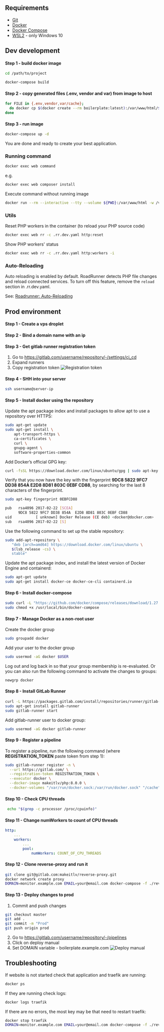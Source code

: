 ## Requirements
* [Git](https://git-scm.com/downloads)
* [Docker](https://docs.docker.com/engine/install/)
* [Docker Compose](https://docs.docker.com/compose/install/)
* [WSL2](https://docs.microsoft.com/en-us/windows/wsl/install-win10) - only Windows 10

## Dev development
#### Step 1 - build docker image
```bash
cd /path/to/project

docker-compose build
```

#### Step 2 - copy generated files (.env, vendor and var) from image to host
```bash
for FILE in {.env,vendor,var/cache};
  do docker cp $(docker create --rm boilerplate:latest):/var/www/html/${FILE} ${PWD}/${FILE}
done
```

#### Step 3 - run image
```bash
docker-compose up -d
```

You are done and ready to create your best application.

### Running command
```bash
docker exec web command
```
e.g.
```bash
docker exec web composer install
```

Execute command without running image
```bash
docker run --rm --interactive --tty --volume ${PWD}:/var/www/html -w /var/www/html boilerplate:latest command
```

### Utils
Reset PHP workers in the container (to reload your PHP source code)
```bash
docker exec web rr -c .rr.dev.yaml http:reset
```
Show PHP workers' status
```bash
docker exec web rr -c .rr.dev.yaml http:workers -i
```

### Auto-Reloading
Auto reloading is enabled by default. RoadRunner detects PHP file changes and reload connected services.
To turn off this feature, remove the `reload` section in .rr.dev.yaml.

See: [Roadrunner: Auto-Reloading](https://roadrunner.dev/docs/beep-beep-reload)

## Prod environment

#### Step 1 - Create a vps droplet

#### Step 2 - Bind a domain name with an ip

#### Step 3 - Get gitlab runner registration token
1. Go to https://gitlab.com/username/repository/-/settings/ci_cd
2. Expand runners
3. Copy registration token
   ![Registration token](screenshots/gitlab-registration-token.png)

#### Step 4 - SHH into your server
```bash
ssh username@server-ip
```

#### Step 5 - Install docker using the repository
Update the apt package index and install packages to allow apt to use a repository over HTTPS:
```bash
sudo apt-get update
sudo apt-get install \
    apt-transport-https \
    ca-certificates \
    curl \
    gnupg-agent \
    software-properties-common
```
Add Docker’s official GPG key:
```bash
curl -fsSL https://download.docker.com/linux/ubuntu/gpg | sudo apt-key add -
```
Verify that you now have the key with the fingerprint **9DC8 5822 9FC7 DD38 854A  E2D8 8D81 803C 0EBF CD88**, by searching for the last 8 characters of the fingerprint.
```bash
sudo apt-key fingerprint 0EBFCD88
```
```bash
pub   rsa4096 2017-02-22 [SCEA]
      9DC8 5822 9FC7 DD38 854A  E2D8 8D81 803C 0EBF CD88
uid           [ unknown] Docker Release (CE deb) <docker@docker.com>
sub   rsa4096 2017-02-22 [S]
```
Use the following command to set up the stable repository:
```bash
sudo add-apt-repository \
   "deb [arch=amd64] https://download.docker.com/linux/ubuntu \
   $(lsb_release -cs) \
   stable"
```
Update the apt package index, and install the latest version of Docker Engine and containerd:
```bash
sudo apt-get update
sudo apt-get install docker-ce docker-ce-cli containerd.io
```

#### Step 6 - Install docker-compose
```bash
sudo curl -L "https://github.com/docker/compose/releases/download/1.27.4/docker-compose-$(uname -s)-$(uname -m)" -o /usr/local/bin/docker-compose
sudo chmod +x /usr/local/bin/docker-compose
```

#### Step 7 - Manage Docker as a non-root user
Create the docker group
```bash
sudo groupadd docker
```
Add your user to the docker group
```bash
sudo usermod -aG docker $USER
```
Log out and log back in so that your group membership is re-evaluated. Or you can also run the following command to activate the changes to groups:
```bash
newgrp docker
```

#### Step 8 - Install GitLab Runner
```bash
curl -L https://packages.gitlab.com/install/repositories/runner/gitlab-runner/script.deb.sh | sudo bash
sudo apt-get install gitlab-runner
sudo gitlab-runner start
```
Add gitlab-runner user to docker group:
```bash
sudo usermod -aG docker gitlab-runner
```

#### Step 9 - Register a pipeline
To register a pipeline, run the following command (where **REGISTRATION_TOKEN** paste token from step 1):
```bash
sudo gitlab-runner register -n \
  --url https://gitlab.com/ \
  --registration-token REGISTRATION_TOKEN \
  --executor docker \
  --docker-image makeitlv/php:8.0.0 \
  --docker-volumes "/var/run/docker.sock:/var/run/docker.sock" "/cache"
```

#### Step 10 - Check CPU threads
```bash
 echo "$(grep -c processor /proc/cpuinfo)"
```

#### Step 11 - Change numWorkers to count of CPU threads
```yaml
http:
    ...
    workers:
        ...
        pool:
            numWorkers: COUNT_OF_CPU_THREADS
```

#### Step 12 - Clone reverse-proxy and run it
```bash
git clone git@gitlab.com:makeitlv/reverse-proxy.git
docker network create proxy
DOMAIN=monitor.example.com EMAIL=your@email.com docker-compose -f ./reverse-proxy/docker-compose.yml up -d
```

#### Step 13 - Deploy changes to prod
1. Commit and push changes
```bash
git checkout master
git add .
git commit -m "Prod"
git push origin prod
```
2. Go to https://gitlab.com/username/repository/-/pipelines 
3. Click on deploy manual
4. Set DOMAIN variable - boilerplate.example.com
![Deploy manual](screenshots/gitlab-deploy-manual.png)

## Troubleshooting
If website is not started check that application and traefik are running:
```bash
docker ps
```

If they are running check logs:
```bash
docker logs traefik
```

If there are no errors, the most key may be that need to restart traefik:
```bash
docker stop traefik
DOMAIN=monitor.example.com EMAIL=your@email.com docker-compose -f ./reverse-proxy/docker-compose.yml up -d
```
